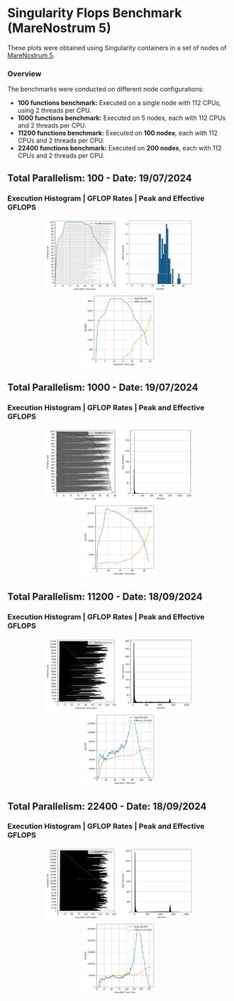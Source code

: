 # Singularity Flops Benchmark (MareNostrum 5)

These plots were obtained using Singularity containers in a set of nodes of [MareNostrum 5](https://www.bsc.es/supportkc/docs/MareNostrum5/overview).

### Overview

The benchmarks were conducted on different node configurations:

* **100 functions benchmark:** Executed on a single node with 112 CPUs, using 2 threads per CPU.
* **1000 functions benchmark:** Executed on 5 nodes, each with 112 CPUs and 2 threads per CPU.
* **11200 functions benchmark:** Executed on **100 nodes**, each with 112 CPUs and 2 threads per CPU.
* **22400 functions benchmark:** Executed on **200 nodes**, each with 112 CPUs and 2 threads per CPU.

## Total Parallelism: 100 - Date: 19/07/2024
### Execution Histogram | GFLOP Rates | Peak and Effective GFLOPS
<p align="center">
  <img width="33%" src="100_flops_execution.png"></img>
  <img width="33%" src="100_flops_rates.png"></img>
  <img width="33%" src="100_flops_gflops.png"></img>
</p>


## Total Parallelism: 1000 - Date: 19/07/2024
### Execution Histogram | GFLOP Rates | Peak and Effective GFLOPS
<p align="center">
  <img width="33%" src="1000_flops_execution.png"></img>
  <img width="33%" src="1000_flops_rates.png"></img>
  <img width="33%" src="1000_flops_gflops.png"></img>
</p>


## Total Parallelism: 11200 - Date: 18/09/2024
### Execution Histogram | GFLOP Rates | Peak and Effective GFLOPS
<p align="center">
  <img width="33%" src="11200_flops_execution.png"></img>
  <img width="33%" src="11200_flops_rates.png"></img>
  <img width="33%" src="11200_flops_gflops.png"></img>
</p>


## Total Parallelism: 22400 - Date: 18/09/2024
### Execution Histogram | GFLOP Rates | Peak and Effective GFLOPS
<p align="center">
  <img width="33%" src="22400_flops_execution.png"></img>
  <img width="33%" src="22400_flops_rates.png"></img>
  <img width="33%" src="22400_flops_gflops.png"></img>
</p>
